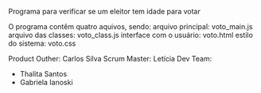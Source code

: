 Programa para verificar se um eleitor tem idade para votar

O programa contêm quatro aquivos, sendo:
arquivo principal: voto_main.js
arquivo das classes: voto_class.js
interface com o usuário: voto.html
estilo do sistema: voto.css

Product Outher: Carlos Silva
Scrum Master: Letícia
Dev Team:
- Thalita Santos
- Gabriela Ianoski

